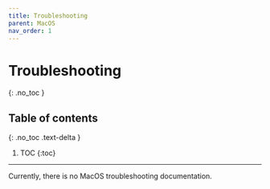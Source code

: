 ```yaml
---
title: Troubleshooting
parent: MacOS
nav_order: 1
---
```


# Troubleshooting
{: .no_toc }

## Table of contents
{: .no_toc .text-delta }

1. TOC
{:toc}

---

Currently, there is no MacOS troubleshooting documentation.
